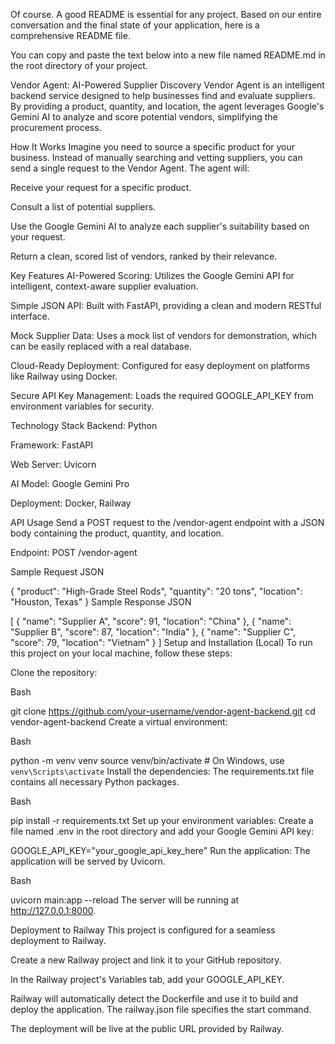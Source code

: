 Of course. A good README is essential for any project. Based on our entire conversation and the final state of your application, here is a comprehensive README file.

You can copy and paste the text below into a new file named README.md in the root directory of your project.

Vendor Agent: AI-Powered Supplier Discovery
Vendor Agent is an intelligent backend service designed to help businesses find and evaluate suppliers. By providing a product, quantity, and location, the agent leverages Google's Gemini AI to analyze and score potential vendors, simplifying the procurement process.

How It Works
Imagine you need to source a specific product for your business. Instead of manually searching and vetting suppliers, you can send a single request to the Vendor Agent. The agent will:

Receive your request for a specific product.

Consult a list of potential suppliers.

Use the Google Gemini AI to analyze each supplier's suitability based on your request.

Return a clean, scored list of vendors, ranked by their relevance.

Key Features
AI-Powered Scoring: Utilizes the Google Gemini API for intelligent, context-aware supplier evaluation.

Simple JSON API: Built with FastAPI, providing a clean and modern RESTful interface.

Mock Supplier Data: Uses a mock list of vendors for demonstration, which can be easily replaced with a real database.

Cloud-Ready Deployment: Configured for easy deployment on platforms like Railway using Docker.

Secure API Key Management: Loads the required GOOGLE_API_KEY from environment variables for security.

Technology Stack
Backend: Python

Framework: FastAPI

Web Server: Uvicorn

AI Model: Google Gemini Pro

Deployment: Docker, Railway

API Usage
Send a POST request to the /vendor-agent endpoint with a JSON body containing the product, quantity, and location.

Endpoint: POST /vendor-agent

Sample Request
JSON

{
  "product": "High-Grade Steel Rods",
  "quantity": "20 tons",
  "location": "Houston, Texas"
}
Sample Response
JSON

[
  {
    "name": "Supplier A",
    "score": 91,
    "location": "China"
  },
  {
    "name": "Supplier B",
    "score": 87,
    "location": "India"
  },
  {
    "name": "Supplier C",
    "score": 79,
    "location": "Vietnam"
  }
]
Setup and Installation (Local)
To run this project on your local machine, follow these steps:

Clone the repository:

Bash

git clone https://github.com/your-username/vendor-agent-backend.git
cd vendor-agent-backend
Create a virtual environment:

Bash

python -m venv venv
source venv/bin/activate  # On Windows, use `venv\Scripts\activate`
Install the dependencies:
The requirements.txt file contains all necessary Python packages.

Bash

pip install -r requirements.txt
Set up your environment variables:
Create a file named .env in the root directory and add your Google Gemini API key:

GOOGLE_API_KEY="your_google_api_key_here"
Run the application:
The application will be served by Uvicorn.

Bash

uvicorn main:app --reload
The server will be running at http://127.0.0.1:8000.

Deployment to Railway
This project is configured for a seamless deployment to Railway.

Create a new Railway project and link it to your GitHub repository.

In the Railway project's Variables tab, add your GOOGLE_API_KEY.

Railway will automatically detect the Dockerfile and use it to build and deploy the application. The railway.json file specifies the start command.

The deployment will be live at the public URL provided by Railway.
